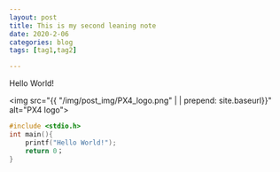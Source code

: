 ```yaml
---
layout: post
title: This is my second leaning note
date: 2020-2-06
categories: blog
tags: [tag1,tag2]

---
```


Hello World!

<img src="{{ "/img/post_img/PX4_logo.png" | | prepend: site.baseurl}}" alt="PX4 logo">

```c
#include <stdio.h>
int main(){
    printf("Hello World!");
    return 0；
}
